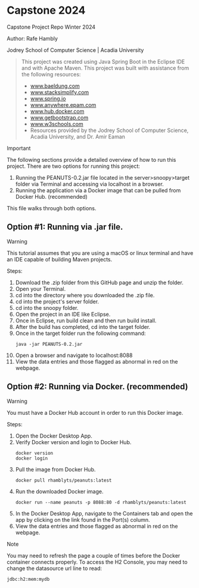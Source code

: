 # Capstone 2024
Capstone Project Repo Winter 2024

Author: Rafe Hambly

Jodrey School of Computer Science | Acadia University

> This project was created using Java Spring Boot in the Eclipse IDE and with Apache Maven.
This project was built with assistance from the following resources:
> - www.baeldung.com
> - www.stacksimplify.com
> - www.spring.io
> - www.anywhere.epam.com
> - www.hub.docker.com
> - www.getbootstrap.com
> - www.w3schools.com
> - Resources provided by the Jodrey School of Computer Science, Acadia University, and Dr. Amir Eaman

> [!IMPORTANT]
> The following sections provide a detailed overview of how to run this project.
> There are two options for running this project:
> 1. Running the PEANUTS-0.2.jar file located in the server>snoopy>target folder via Terminal and accessing via localhost in a browser.
> 2. Running the application via a Docker image that can be pulled from Docker Hub. (recommended)
>
>This file walks through both options.

## Option #1: Running via .jar file.
> [!WARNING]
> This tutorial assumes that you are using a macOS or linux terminal and have an IDE capable of building Maven projects.

Steps:
1. Download the .zip folder from this GitHub page and unzip the folder.
2. Open your Terminal.
3. cd into the directory where you downloaded the .zip file.
4. cd into the project's server folder.
5. cd into the snoopy folder.
6. Open the project in an IDE like Eclipse.
7. Once in Eclipse, run build clean and then run build install.
8. After the build has completed, cd into the target folder.
9. Once in the target folder run the following command:
   ```
   java -jar PEANUTS-0.2.jar
   ```
10. Open a browser and navigate to localhost:8088
11. View the data entries and those flagged as abnormal in red on the webpage.

## Option #2: Running via Docker. (recommended)
> [!WARNING]
> You must have a Docker Hub account in order to run this Docker image.

Steps:
1. Open the Docker Desktop App.
2. Verify Docker version and login to Docker Hub.
   ```
   docker version
   docker login
   ```
3. Pull the image from Docker Hub.
   ```
   docker pull rhamblyts/peanuts:latest
   ```
4. Run the downloaded Docker image.
   ```
   docker run --name peanuts -p 8088:80 -d rhamblyts/peanuts:latest
   ```
5. In the Docker Desktop App, navigate to the Containers tab and open the app by clicking on the link found in the Port(s) column.
6. View the data entries and those flagged as abnormal in red on the webpage.
> [!NOTE]
> You may need to refresh the page a couple of times before the Docker container connects properly.
> To access the H2 Console, you may need to change the datasource url line to read:
> ```
> jdbc:h2:mem:mydb
> ```
